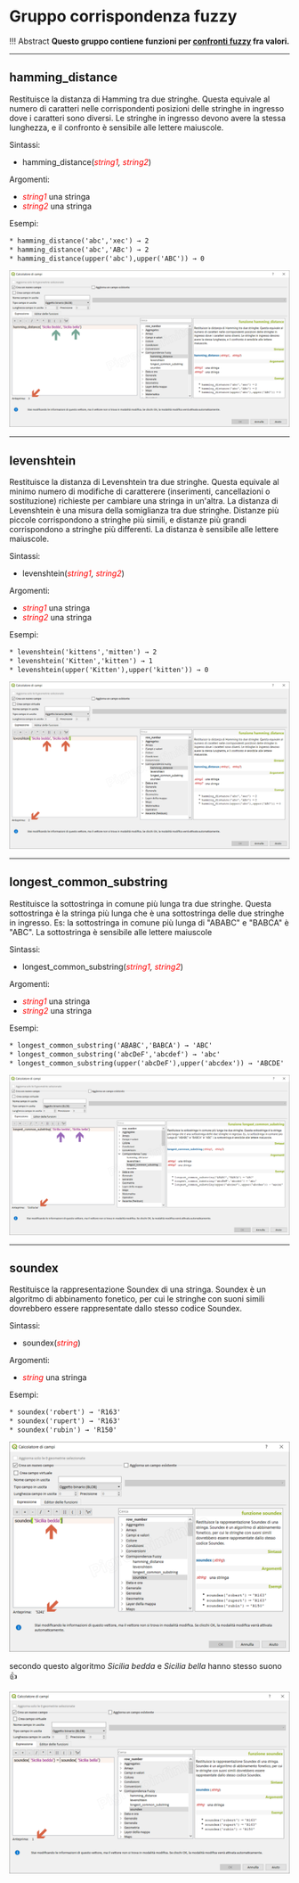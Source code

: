 # Gruppo corrispondenza fuzzy

!!! Abstract
    **Questo gruppo contiene funzioni per [confronti fuzzy](https://it.wikipedia.org/wiki/Logica_fuzzy) fra valori.**

---

## hamming_distance

Restituisce la distanza di Hamming tra due stringhe. Questa equivale al numero di caratteri nelle corrispondenti posizioni delle stringhe in ingresso dove i caratteri sono diversi. Le stringhe in ingresso devono avere la stessa lunghezza, e il confronto è sensibile alle lettere maiuscole.

Sintassi:

* hamming_distance(*<span style="color:red;">string1</span>, <span style="color:red;">string2</span>*)

Argomenti:

* _<span style="color:red;">string1</span>_ una stringa
* _<span style="color:red;">string2</span>_ una stringa

Esempi:

```
* hamming_distance('abc','xec') → 2
* hamming_distance('abc','ABc') → 2
* hamming_distance(upper('abc'),upper('ABC')) → 0
```

![](../../img/corrispondenza_fuzzy/hamming_distance1.png)

---

## levenshtein

Restituisce la distanza di Levenshtein tra due stringhe. Questa equivale al minimo numero di modifiche di caratterere (inserimenti, cancellazioni o sostituzione) richieste per cambiare una stringa in un'altra.
La distanza di Levenshtein è una misura della somiglianza tra due stringhe. Distanze più piccole corrispondono a stringhe più simili, e distanze più grandi corrispondono a stringhe più differenti. La distanza è sensibile alle lettere maiuscole.

Sintassi:

* levenshtein(*<span style="color:red;">string1</span>, <span style="color:red;">string2</span>*)

Argomenti:

* _<span style="color:red;">string1</span>_ una stringa
* _<span style="color:red;">string2</span>_ una stringa

Esempi:

```
* levenshtein('kittens','mitten') → 2
* levenshtein('Kitten','kitten') → 1
* levenshtein(upper('Kitten'),upper('kitten')) → 0
```

![](../../img/corrispondenza_fuzzy/levenshtein1.png)

---

## longest_common_substring

Restituisce la sottostringa in comune più lunga tra due stringhe. Questa sottostringa è la stringa più lunga che è una sottostringa delle due stringhe in ingresso. Es: la sottostringa in comune più lunga di "ABABC" e "BABCA" è "ABC". La sottostringa è sensibile alle lettere maiuscole

Sintassi:

* longest_common_substring(*<span style="color:red;">string1</span>, <span style="color:red;">string2</span>*)

Argomenti:

* _<span style="color:red;">string1</span>_ una stringa
* _<span style="color:red;">string2</span>_ una stringa


Esempi:

```
* longest_common_substring('ABABC','BABCA') → 'ABC'
* longest_common_substring('abcDeF','abcdef') → 'abc'
* longest_common_substring(upper('abcDeF'),upper('abcdex')) → 'ABCDE'
```

![](../../img/corrispondenza_fuzzy/longest_common_substring1.png)

---

## soundex

Restituisce la rappresentazione Soundex di una stringa. Soundex è un algoritmo di abbinamento fonetico, per cui le stringhe con suoni simili dovrebbero essere rappresentate dallo stesso codice Soundex.

Sintassi:

* soundex(*<span style="color:red;">string</span>*)

Argomenti:

* _<span style="color:red;">string</span>_ una stringa

Esempi:

```
* soundex('robert') → 'R163'
* soundex('rupert') → 'R163'
* soundex('rubin') → 'R150'
```

![](../../img/corrispondenza_fuzzy/soundex1.png)

secondo questo algoritmo *Sicilia bedda* e *Sicilia bella* hanno stesso suono :+1:

![](../../img/corrispondenza_fuzzy/soundex2.png)
